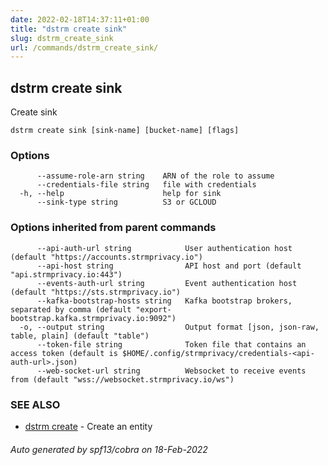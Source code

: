 ```yaml
---
date: 2022-02-18T14:37:11+01:00
title: "dstrm create sink"
slug: dstrm_create_sink
url: /commands/dstrm_create_sink/
---
```

## dstrm create sink

Create sink

```
dstrm create sink [sink-name] [bucket-name] [flags]
```

### Options

```
      --assume-role-arn string    ARN of the role to assume
      --credentials-file string   file with credentials
  -h, --help                      help for sink
      --sink-type string          S3 or GCLOUD
```

### Options inherited from parent commands

```
      --api-auth-url string            User authentication host (default "https://accounts.strmprivacy.io")
      --api-host string                API host and port (default "api.strmprivacy.io:443")
      --events-auth-url string         Event authentication host (default "https://sts.strmprivacy.io")
      --kafka-bootstrap-hosts string   Kafka bootstrap brokers, separated by comma (default "export-bootstrap.kafka.strmprivacy.io:9092")
  -o, --output string                  Output format [json, json-raw, table, plain] (default "table")
      --token-file string              Token file that contains an access token (default is $HOME/.config/strmprivacy/credentials-<api-auth-url>.json)
      --web-socket-url string          Websocket to receive events from (default "wss://websocket.strmprivacy.io/ws")
```

### SEE ALSO

* [dstrm create](dstrm_create.md)	 - Create an entity

###### Auto generated by spf13/cobra on 18-Feb-2022
